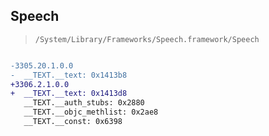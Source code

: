 ## Speech

> `/System/Library/Frameworks/Speech.framework/Speech`

```diff

-3305.20.1.0.0
-  __TEXT.__text: 0x1413b8
+3306.2.1.0.0
+  __TEXT.__text: 0x1413d8
   __TEXT.__auth_stubs: 0x2880
   __TEXT.__objc_methlist: 0x2ae8
   __TEXT.__const: 0x6398

```
